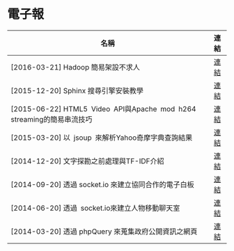 # 電子報
| 名稱 | 連結 |
|---|:---:|
| [2016-03-21] Hadoop 簡易架設不求人 | [連結](http://www.cc.ntu.edu.tw/chinese/epaper/0036/20160321_3609.html) |
| [2015-12-20] Sphinx 搜尋引擎安裝教學 | [連結](http://www.cc.ntu.edu.tw/chinese/epaper/0035/20151220_3508.html) |
| [2015-06-22] HTML5 Video API與Apache mod h264 streaming的簡易串流技巧 | [連結](http://www.cc.ntu.edu.tw/chinese/epaper/0033/20150620_3308.html) |
| [2015-03-20] 以 jsoup 來解析Yahoo奇摩字典查詢結果 | [連結](http://www.cc.ntu.edu.tw/chinese/epaper/0032/20150320_3208.html) |
| [2014-12-20] 文字探勘之前處理與TF-IDF介紹 | [連結](http://www.cc.ntu.edu.tw/chinese/epaper/0031/20141220_3103.html) |
| [2014-09-20] 透過 socket.io 來建立協同合作的電子白板 | [連結](http://www.cc.ntu.edu.tw/chinese/epaper/0030/20140920_3010.html) |
| [2014-06-20] 透過 socket.io來建立人物移動聊天室 | [連結](http://www.cc.ntu.edu.tw/chinese/epaper/0029/20140620_2910.html) |
| [2014-03-20] 透過 phpQuery 來蒐集政府公開資訊之網頁 | [連結](http://www.cc.ntu.edu.tw/chinese/epaper/0028/20140320_2807.html) |
